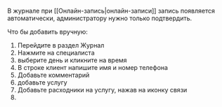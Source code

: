 В журнале при [[Онлайн-запись|онлайн-записи]] запись появляется автоматически, администратору нужно только подтвердить.

Что бы добавить вручную:
1. Перейдите в раздел Журнал
2. Нажмите на специалиста
3. выберите день и кликните на время
4. В строке клиент напишите имя и номер телефона
5. Добавьте комментарий
6. добавьте услугу
7. Добавьте расходники на услугу, нажав на иконку связи
8. 